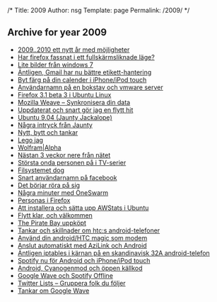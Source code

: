 /*
 Title: 2009
 Author: nsg
 Template: page
  Permalink: /2009/
*/
## Archive for year 2009

 * [2009..2010 ett nytt år med möjligheter](/2009/01/01/20092010-ett-nytt-ar-med-mojligheter/)
 * [Har firefox fassnat i ett fullskärmsliknade läge?](/2009/01/02/har-firefox-har-fassnat-i-ett-fullskarmsliknade-lage/)
 * [Lite bilder från windows 7](/2009/01/13/lite-bilder-fran-windows-7/)
 * [Äntligen, Gmail har nu bättre etikett-hantering](/2009/02/05/antligen-gmail-har-nu-battre-etikett-hantering/)
 * [Byt färg på din calender i iPhone/iPod touch](/2009/02/10/byt-farg-pa-din-calender-i-iphoneipod-touch/)
 * [Användarnamn på en bokstav och vmware server](/2009/03/20/anvandarnamn-pa-en-bokstav-och-vmware-server/)
 * [Firefox 3.1 beta 3 i Ubuntu Linux](/2009/03/20/firefox-31-beta-3-i-ubuntu-linux/)
 * [Mozilla Weave &#8211; Synkronisera din data](/2009/03/20/mozilla-weave-synkronisera-din-data/)
 * [Uppdaterat och snart gör jag en flytt hit](/2009/03/20/uppdaterat-och-snart-gor-jag-en-flytt-hit/)
 * [Ubuntu 9.04 (Jaunty Jackalope)](/2009/04/24/ubuntu-904-jaunty-jackalope/)
 * [Några intryck från Jaunty](/2009/04/25/nagra-intryck-fran-jaunty/)
 * [Nytt, bytt och tankar](/2009/05/18/nytt-bytt-och-tankar/)
 * [Lego jag](/2009/05/19/lego-jag/)
 * [Wolfram|Alpha](/2009/05/19/wolframalpha/)
 * [Nästan 3 veckor nere från nätet](/2009/05/29/nastan-3-veckor-nere-fran-natet/)
 * [Största onda personen på i TV-serier](/2009/05/30/storsta-onda-personen-pa-i-tv-serier/)
 * [Filsystemet dog](/2009/06/07/filsystemet-dog/)
 * [Snart användarnamn på facebook](/2009/06/10/snart-anvandarnamn-pa-facebook/)
 * [Det börjar röra på sig](/2009/06/26/det-borjar-rora-pa-sig/)
 * [Några minuter med OneSwarm](/2009/06/26/nagra-minuter-med-oneswarm/)
 * [Personas i Firefox](/2009/06/26/personas-i-firefox/)
 * [Att installera och sätta upp AWStats i Ubuntu](/2009/06/27/att-installera-och-satta-upp-awstats-i-ubuntu/)
 * [Flytt klar, och välkommen](/2009/06/27/flytt-klar-och-valkommen/)
 * [The Pirate Bay uppköpt](/2009/06/30/the-pirate-bay-uppkopt/)
 * [Tankar och skillnader om htc:s android-telefoner](/2009/07/20/tankar-och-skillnader-om-htcs-android-telefoner/)
 * [Använd din android/HTC magic som modem](/2009/07/22/anvand-din-androidhtc-magic-som-modem/)
 * [Anslut automatiskt med AziLink och Android](/2009/08/02/anslut-automatiskt-med-azilink-och-android/)
 * [Äntligen iptables i kärnan på en skandinavisk 32A android-telefon](/2009/08/23/antligen-iptables-i-karnan-pa-en-skandinavisk-32a-android-telefon/)
 * [Spotify nu för Android och iPhone/iPod touch](/2009/09/07/spotify-nu-for-android-och-iphoneipod-touch/)
 * [Android, Cyanogenmod och öppen källkod](/2009/09/27/android-cyanogenmod-och-oppen-kallkod/)
 * [Google Wave och Spotify Offline](/2009/10/02/google-wave-och-spotify-offline/)
 * [Twitter Lists &#8211; Gruppera folk du följer](/2009/10/25/twitter-lists-gruppera-folk-du-foljer/)
 * [Tankar om Google Wave](/2009/12/06/tankar-om-google-wave/)
